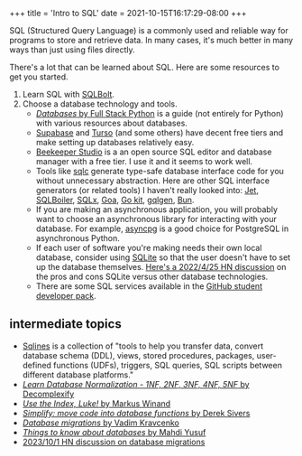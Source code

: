 +++
title = 'Intro to SQL'
date = 2021-10-15T16:17:29-08:00
+++

SQL (Structured Query Language) is a commonly used and reliable way for programs to store and retrieve data. In many cases, it's much better in many ways than just using files directly.

There's a lot that can be learned about SQL. Here are some resources to get you started.

1. Learn SQL with [SQLBolt](https://sqlbolt.com/).
2. Choose a database technology and tools.
    * [_Databases_ by Full Stack Python](https://www.fullstackpython.com/databases.html) is a guide (not entirely for Python) with various resources about databases.
    * [Supabase](https://supabase.com/) and [Turso](https://turso.tech/pricing) (and some others) have decent free tiers and make setting up databases relatively easy.
    * [Beekeeper Studio](https://www.beekeeperstudio.io/) is a an open source SQL editor and database manager with a free tier. I use it and it seems to work well.
    * Tools like [sqlc](https://sqlc.dev/) generate type-safe database interface code for you without unnecessary abstraction. Here are other SQL interface generators (or related tools) I haven't really looked into: [Jet](https://github.com/go-jet/jet), [SQLBoiler](https://github.com/volatiletech/sqlboiler), [SQLx](https://github.com/launchbadge/sqlx), [Goa](https://goa.design/), [Go kit](https://gokit.io/), [gqlgen](https://gqlgen.com/), [Bun](https://bun.uptrace.dev/).
    * If you are making an asynchronous application, you will probably want to choose an asynchronous library for interacting with your database. For example, [asyncpg](https://magicstack.github.io/asyncpg/current/) is a good choice for PostgreSQL in asynchronous Python.
    * If each user of software you're making needs their own local database, consider using [SQLite](https://www.youtube.com/watch?v=jH39c5-y6kg) so that the user doesn't have to set up the database themselves. [Here's a 2022/4/25 HN discussion](https://news.ycombinator.com/item?id=31152490) on the pros and cons SQLite versus other database technologies.
    * There are some SQL services available in the [GitHub student developer pack](https://education.github.com/pack).

## intermediate topics

* [Sqlines](https://www.sqlines.com/home) is a collection of "tools to help you transfer data, convert database schema (DDL), views, stored procedures, packages, user-defined functions (UDFs), triggers, SQL queries, SQL scripts between different database platforms."
* [_Learn Database Normalization - 1NF, 2NF, 3NF, 4NF, 5NF_ by Decomplexify](https://www.youtube.com/watch?v=GFQaEYEc8_8)
* [_Use the Index, Luke!_ by Markus Winand](https://use-the-index-luke.com/)
* [_Simplify: move code into database functions_ by Derek Sivers](https://sive.rs/pg)
* [_Database migrations_ by Vadim Kravcenko](https://vadimkravcenko.com/shorts/database-migrations/)
* [_Things to know about databases_ by Mahdi Yusuf](https://news.ycombinator.com/item?id=31895623)
* [2023/10/1 HN discussion on database migrations](https://news.ycombinator.com/item?id=37724549)
